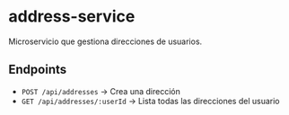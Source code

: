 # address-service

Microservicio que gestiona direcciones de usuarios.

## Endpoints

- `POST /api/addresses` → Crea una dirección
- `GET /api/addresses/:userId` → Lista todas las direcciones del usuario
